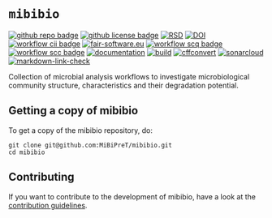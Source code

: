# `mibibio`

[![github repo badge](https://img.shields.io/badge/github-repo-000.svg?logo=github&labelColor=gray&color=blue)](https://github.com/MiBiPreT/mibibio) [![github license badge](https://img.shields.io/github/license/MiBiPreT/mibibio)](https://github.com/MiBiPreT/mibibio) [![RSD](https://img.shields.io/badge/rsd-mibibio-00a3e3.svg)](https://www.research-software.nl/software/mibibio) [![DOI](https://zenodo.org/badge/DOI/10.5281/zenodo.15174211.svg)](https://doi.org/10.5281/zenodo.15174211) [![workflow cii badge](https://bestpractices.coreinfrastructure.org/projects/8710/badge)](https://bestpractices.coreinfrastructure.org/projects/8710) [![fair-software.eu](https://img.shields.io/badge/fair--software.eu-%E2%97%8F%20%20%E2%97%8F%20%20%E2%97%8F%20%20%E2%97%8F%20%20%E2%97%8F-green)](https://fair-software.eu) [![workflow scq badge](https://sonarcloud.io/api/project_badges/measure?project=MiBiPreT_mibibio&metric=alert_status)](https://sonarcloud.io/dashboard?id=MiBiPreT_mibibio) [![workflow scc badge](https://sonarcloud.io/api/project_badges/measure?project=MiBiPreT_mibibio&metric=coverage)](https://sonarcloud.io/dashboard?id=MiBiPreT_mibibio) [![documentation](https://github.com/MiBiPreT/mibibio/actions/workflows/documentation-deploy.yml/badge.svg)](https://mibipret.github.io/mibibio) [![build](https://github.com/MiBiPreT/mibibio/actions/workflows/build.yml/badge.svg)](https://github.com/MiBiPreT/mibibio/actions/workflows/build.yml) [![cffconvert](https://github.com/MiBiPreT/mibibio/actions/workflows/cffconvert.yml/badge.svg)](https://github.com/MiBiPreT/mibibio/actions/workflows/cffconvert.yml) [![sonarcloud](https://github.com/MiBiPreT/mibibio/actions/workflows/sonarcloud.yml/badge.svg)](https://github.com/MiBiPreT/mibibio/actions/workflows/sonarcloud.yml) [![markdown-link-check](https://github.com/MiBiPreT/mibibio/actions/workflows/markdown-link-check.yml/badge.svg)](https://github.com/MiBiPreT/mibibio/actions/workflows/markdown-link-check.yml)


Collection of microbial analysis workflows to investigate microbiological community structure, characteristics and their degradation potential.

## Getting a copy of mibibio

To get a copy of the mibibio repository, do:

```console
git clone git@github.com:MiBiPreT/mibibio.git
cd mibibio
```

## Contributing

If you want to contribute to the development of mibibio,
have a look at the [contribution guidelines](CONTRIBUTING.md).
